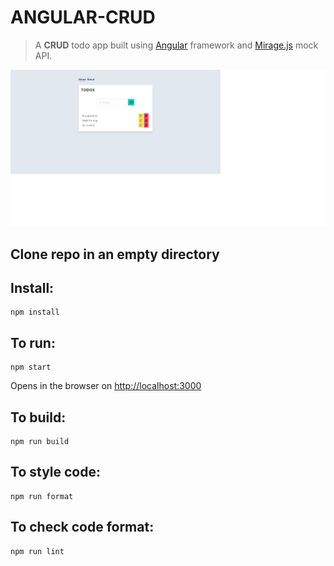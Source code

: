 # ANGULAR-CRUD

> A **CRUD** todo app built using [Angular](https://angular.io) framework and [Mirage.js](https://miragejs.com/) mock API.

![Home page](ng-todos-crud.png)

## Clone repo in an empty directory

## Install:

```
npm install
```

## To run:

```
npm start
```

Opens in the browser on [http://localhost:3000](http://localhost:3000)

## To build:

```
npm run build
```

## To style code:

```
npm run format
```

## To check code format:

```
npm run lint
```
